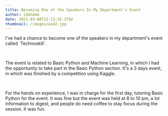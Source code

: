 ```yaml
---
title: Becoming One of the Speakers In My Department's Event
author: idahdam
date: 2021-03-08T12:13:25.379Z
thumbnail: /images/asd2.jpg
---
```

I've had a chance to become one of the speakers in my department's event called \`Technoskill\`.

<br />

The event is related to Basic Python and Machine Learning, in which I had the opportunity to take part in the Basic Python section. It's a 3 days event, in which was finished by a competition using Kaggle. 

<br />

For the hands on experience, I was in charge for the first day, tutoring Basic Python for the event. It was fine but the event was held at 8 to 10 pm, a lot information to digest, and people do need coffee to stay focus during the session. It was fun.